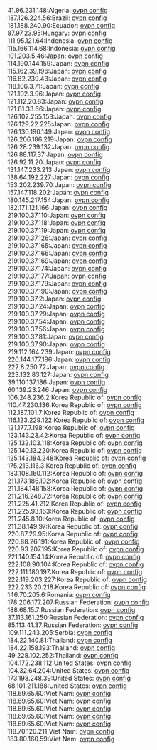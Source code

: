 41.96.231.148:Algeria: [ovpn config](vpn/41_96_231_148.ovpn)  
187.126.224.56:Brazil: [ovpn config](vpn/187_126_224_56.ovpn)  
181.188.240.90:Ecuador: [ovpn config](vpn/181_188_240_90.ovpn)  
87.97.23.95:Hungary: [ovpn config](vpn/87_97_23_95.ovpn)  
111.95.121.64:Indonesia: [ovpn config](vpn/111_95_121_64.ovpn)  
115.166.114.68:Indonesia: [ovpn config](vpn/115_166_114_68.ovpn)  
101.203.5.46:Japan: [ovpn config](vpn/101_203_5_46.ovpn)  
114.190.144.159:Japan: [ovpn config](vpn/114_190_144_159.ovpn)  
115.162.39.196:Japan: [ovpn config](vpn/115_162_39_196.ovpn)  
116.82.239.43:Japan: [ovpn config](vpn/116_82_239_43.ovpn)  
118.106.3.71:Japan: [ovpn config](vpn/118_106_3_71.ovpn)  
121.102.3.96:Japan: [ovpn config](vpn/121_102_3_96.ovpn)  
121.112.20.83:Japan: [ovpn config](vpn/121_112_20_83.ovpn)  
121.81.33.66:Japan: [ovpn config](vpn/121_81_33_66.ovpn)  
126.102.255.153:Japan: [ovpn config](vpn/126_102_255_153.ovpn)  
126.129.22.225:Japan: [ovpn config](vpn/126_129_22_225.ovpn)  
126.130.190.149:Japan: [ovpn config](vpn/126_130_190_149.ovpn)  
126.206.186.219:Japan: [ovpn config](vpn/126_206_186_219.ovpn)  
126.28.239.132:Japan: [ovpn config](vpn/126_28_239_132.ovpn)  
126.88.117.37:Japan: [ovpn config](vpn/126_88_117_37.ovpn)  
126.92.11.20:Japan: [ovpn config](vpn/126_92_11_20.ovpn)  
131.147.233.213:Japan: [ovpn config](vpn/131_147_233_213.ovpn)  
138.64.192.227:Japan: [ovpn config](vpn/138_64_192_227.ovpn)  
153.202.239.70:Japan: [ovpn config](vpn/153_202_239_70.ovpn)  
157.147.118.202:Japan: [ovpn config](vpn/157_147_118_202.ovpn)  
180.145.217.154:Japan: [ovpn config](vpn/180_145_217_154.ovpn)  
182.171.121.166:Japan: [ovpn config](vpn/182_171_121_166.ovpn)  
219.100.37.110:Japan: [ovpn config](vpn/219_100_37_110.ovpn)  
219.100.37.118:Japan: [ovpn config](vpn/219_100_37_118.ovpn)  
219.100.37.119:Japan: [ovpn config](vpn/219_100_37_119.ovpn)  
219.100.37.126:Japan: [ovpn config](vpn/219_100_37_126.ovpn)  
219.100.37.165:Japan: [ovpn config](vpn/219_100_37_165.ovpn)  
219.100.37.166:Japan: [ovpn config](vpn/219_100_37_166.ovpn)  
219.100.37.169:Japan: [ovpn config](vpn/219_100_37_169.ovpn)  
219.100.37.174:Japan: [ovpn config](vpn/219_100_37_174.ovpn)  
219.100.37.177:Japan: [ovpn config](vpn/219_100_37_177.ovpn)  
219.100.37.179:Japan: [ovpn config](vpn/219_100_37_179.ovpn)  
219.100.37.190:Japan: [ovpn config](vpn/219_100_37_190.ovpn)  
219.100.37.2:Japan: [ovpn config](vpn/219_100_37_2.ovpn)  
219.100.37.24:Japan: [ovpn config](vpn/219_100_37_24.ovpn)  
219.100.37.29:Japan: [ovpn config](vpn/219_100_37_29.ovpn)  
219.100.37.54:Japan: [ovpn config](vpn/219_100_37_54.ovpn)  
219.100.37.56:Japan: [ovpn config](vpn/219_100_37_56.ovpn)  
219.100.37.81:Japan: [ovpn config](vpn/219_100_37_81.ovpn)  
219.100.37.90:Japan: [ovpn config](vpn/219_100_37_90.ovpn)  
219.112.164.239:Japan: [ovpn config](vpn/219_112_164_239.ovpn)  
220.144.177.186:Japan: [ovpn config](vpn/220_144_177_186.ovpn)  
222.8.250.72:Japan: [ovpn config](vpn/222_8_250_72.ovpn)  
223.132.83.127:Japan: [ovpn config](vpn/223_132_83_127.ovpn)  
39.110.137.186:Japan: [ovpn config](vpn/39_110_137_186.ovpn)  
60.139.23.246:Japan: [ovpn config](vpn/60_139_23_246.ovpn)  
106.248.236.2:Korea Republic of: [ovpn config](vpn/106_248_236_2.ovpn)  
110.47.230.136:Korea Republic of: [ovpn config](vpn/110_47_230_136.ovpn)  
112.187.101.7:Korea Republic of: [ovpn config](vpn/112_187_101_7.ovpn)  
116.123.229.122:Korea Republic of: [ovpn config](vpn/116_123_229_122.ovpn)  
121.177.7.198:Korea Republic of: [ovpn config](vpn/121_177_7_198.ovpn)  
123.143.23.42:Korea Republic of: [ovpn config](vpn/123_143_23_42.ovpn)  
125.132.103.118:Korea Republic of: [ovpn config](vpn/125_132_103_118.ovpn)  
125.140.13.220:Korea Republic of: [ovpn config](vpn/125_140_13_220.ovpn)  
125.143.184.248:Korea Republic of: [ovpn config](vpn/125_143_184_248.ovpn)  
175.213.116.3:Korea Republic of: [ovpn config](vpn/175_213_116_3.ovpn)  
183.108.160.112:Korea Republic of: [ovpn config](vpn/183_108_160_112.ovpn)  
211.173.186.102:Korea Republic of: [ovpn config](vpn/211_173_186_102.ovpn)  
211.184.148.158:Korea Republic of: [ovpn config](vpn/211_184_148_158.ovpn)  
211.216.248.72:Korea Republic of: [ovpn config](vpn/211_216_248_72.ovpn)  
211.225.41.212:Korea Republic of: [ovpn config](vpn/211_225_41_212.ovpn)  
211.225.93.163:Korea Republic of: [ovpn config](vpn/211_225_93_163.ovpn)  
211.245.8.10:Korea Republic of: [ovpn config](vpn/211_245_8_10.ovpn)  
211.38.149.97:Korea Republic of: [ovpn config](vpn/211_38_149_97.ovpn)  
220.87.29.95:Korea Republic of: [ovpn config](vpn/220_87_29_95.ovpn)  
220.88.26.191:Korea Republic of: [ovpn config](vpn/220_88_26_191.ovpn)  
220.93.207.195:Korea Republic of: [ovpn config](vpn/220_93_207_195.ovpn)  
221.140.154.14:Korea Republic of: [ovpn config](vpn/221_140_154_14.ovpn)  
222.108.90.104:Korea Republic of: [ovpn config](vpn/222_108_90_104.ovpn)  
222.111.180.197:Korea Republic of: [ovpn config](vpn/222_111_180_197.ovpn)  
222.119.203.227:Korea Republic of: [ovpn config](vpn/222_119_203_227.ovpn)  
222.233.20.218:Korea Republic of: [ovpn config](vpn/222_233_20_218.ovpn)  
146.70.205.6:Romania: [ovpn config](vpn/146_70_205_6.ovpn)  
178.206.177.207:Russian Federation: [ovpn config](vpn/178_206_177_207.ovpn)  
188.68.15.7:Russian Federation: [ovpn config](vpn/188_68_15_7.ovpn)  
37.113.161.250:Russian Federation: [ovpn config](vpn/37_113_161_250.ovpn)  
85.113.41.37:Russian Federation: [ovpn config](vpn/85_113_41_37.ovpn)  
109.111.243.205:Serbia: [ovpn config](vpn/109_111_243_205.ovpn)  
184.22.140.81:Thailand: [ovpn config](vpn/184_22_140_81.ovpn)  
184.22.158.193:Thailand: [ovpn config](vpn/184_22_158_193.ovpn)  
49.228.102.252:Thailand: [ovpn config](vpn/49_228_102_252.ovpn)  
104.172.238.112:United States: [ovpn config](vpn/104_172_238_112.ovpn)  
104.32.64.204:United States: [ovpn config](vpn/104_32_64_204.ovpn)  
173.198.248.39:United States: [ovpn config](vpn/173_198_248_39.ovpn)  
68.101.211.188:United States: [ovpn config](vpn/68_101_211_188.ovpn)  
118.69.65.60:Viet Nam: [ovpn config](vpn/118_69_65_60.ovpn)  
118.69.65.60:Viet Nam: [ovpn config](vpn/118_69_65_60.ovpn)  
118.69.65.60:Viet Nam: [ovpn config](vpn/118_69_65_60.ovpn)  
118.69.65.60:Viet Nam: [ovpn config](vpn/118_69_65_60.ovpn)  
118.69.65.60:Viet Nam: [ovpn config](vpn/118_69_65_60.ovpn)  
118.70.120.211:Viet Nam: [ovpn config](vpn/118_70_120_211.ovpn)  
183.80.160.59:Viet Nam: [ovpn config](vpn/183_80_160_59.ovpn)  
